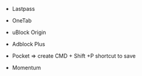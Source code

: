 - Lastpass

- OneTab

- uBlock Origin

- Adblock Plus

- Pocket => create CMD + Shift +P shortcut to save

- Momentum
